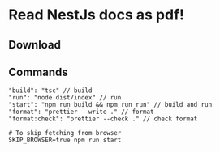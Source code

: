 # Read NestJs docs as pdf!

## Download

## Commands

```json5
"build": "tsc" // build
"run": "node dist/index" // run
"start": "npm run build && npm run run" // build and run
"format": "prettier --write ." // format
"format:check": "prettier --check ." // check format
```

```shell
# To skip fetching from browser
SKIP_BROWSER=true npm run start
```
